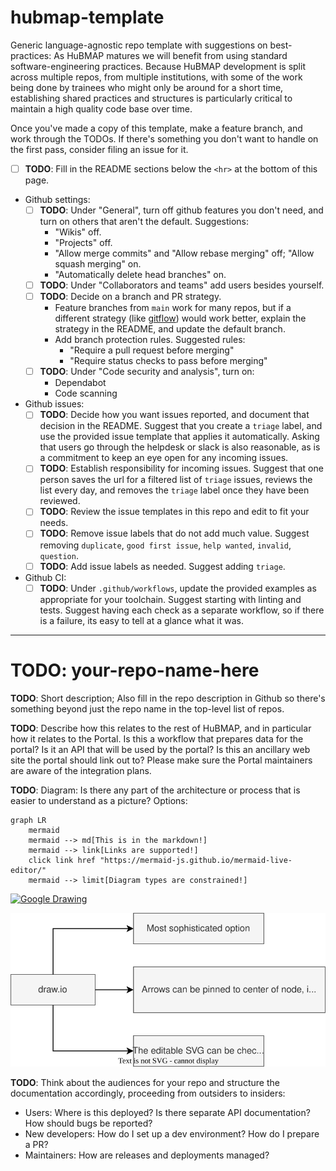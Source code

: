 # hubmap-template
Generic language-agnostic repo template with suggestions on best-practices:
As HuBMAP matures we will benefit from using standard software-engineering practices.
Because HuBMAP development is split across multiple repos, from multiple institutions,
with some of the work being done by trainees who might only be around for a short time,
establishing shared practices and structures is particularly critical to maintain a high quality code base over time.

Once you've made a copy of this template, make a feature branch, and work through the TODOs.
If there's something you don't want to handle on the first pass, consider filing an issue for it. 

- [ ] **TODO**: Fill in the README sections below the `<hr>` at the bottom of this page.
- Github settings:
  - [ ] **TODO**: Under "General", turn off github features you don't need, and turn on others that aren't the default. Suggestions:
    - "Wikis" off.
    - "Projects" off.
    - "Allow merge commits" and "Allow rebase merging" off; "Allow squash merging" on.
    - "Automatically delete head branches" on.
  - [ ] **TODO**: Under "Collaborators and teams" add users besides yourself.
  - [ ] **TODO**: Decide on a branch and PR strategy.
    - Feature branches from `main` work for many repos, but if a different strategy (like [gitflow](https://www.atlassian.com/git/tutorials/comparing-workflows/gitflow-workflow)) would work better, explain the strategy in the README, and update the default branch.
    - Add branch protection rules. Suggested rules:
      - "Require a pull request before merging"
      - "Require status checks to pass before merging"
  - [ ] **TODO**: Under "Code security and analysis", turn on:
    - Dependabot
    - Code scanning
- Github issues:
  - [ ] **TODO**: Decide how you want issues reported, and document that decision in the README. Suggest that you create a `triage` label, and use the provided issue template that applies it automatically. Asking that users go through the helpdesk or slack is also reasonable, as is a commitment to keep an eye open for any incoming issues.
  - [ ] **TODO**: Establish responsibility for incoming issues. Suggest that one person saves the url for a filtered list of `triage` issues, reviews the list every day, and removes the `triage` label once they have been reviewed.
  - [ ] **TODO**: Review the issue templates in this repo and edit to fit your needs.
  - [ ] **TODO**: Remove issue labels that do not add much value. Suggest removing `duplicate`, `good first issue`, `help wanted`, `invalid`, `question`.
  - [ ] **TODO**: Add issue labels as needed. Suggest adding `triage`.
- Github CI:
  - [ ] **TODO**: Under `.github/workflows`, update the provided examples as appropriate for your toolchain. Suggest starting with linting and tests. Suggest having each check as a separate workflow, so if there is a failure, its easy to tell at a glance what it was.

<hr>

# **TODO**: your-repo-name-here

**TODO**: Short description; Also fill in the repo description in Github so there's something beyond just the repo name in the top-level list of repos.

**TODO**: Describe how this relates to the rest of HuBMAP, and in particular how it relates to the Portal. Is this a workflow that prepares data for the portal? Is it an API that will be used by the portal? Is this an ancillary web site the portal should link out to? Please make sure the Portal maintainers are aware of the integration plans.

**TODO**: Diagram: Is there any part of the architecture or process that is easier to understand as a picture? Options:

```mermaid
graph LR
    mermaid
    mermaid --> md[This is in the markdown!]
    mermaid --> link[Links are supported!]
    click link href "https://mermaid-js.github.io/mermaid-live-editor/"
    mermaid --> limit[Diagram types are constrained!]
```

[![Google Drawing](https://docs.google.com/drawings/d/e/2PACX-1vQgMhQbVUk_PLGo8chvxONDchqtf7OwvKS0QUiihv4JhDy4-IuF0m5GZWl3nMwLB7CuJ5feDbgQPh73/pub?w=350)](https://docs.google.com/drawings/d/1rMHDXndMnuXXtqf6s387_Pa-T0UfgZCnenFOvQ5dsdQ/edit)

![draw.io](example-for-hubmap-template-repo.drawio.svg)

**TODO**: Think about the audiences for your repo and structure the documentation accordingly, proceeding from outsiders to insiders:
- Users: Where is this deployed? Is there separate API documentation? How should bugs be reported?
- New developers: How do I set up a dev environment? How do I prepare a PR?
- Maintainers: How are releases and deployments managed?